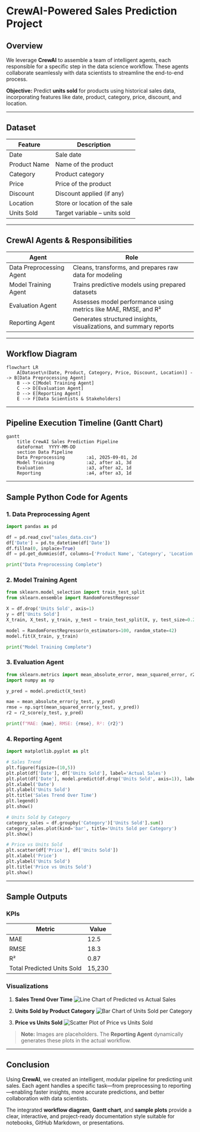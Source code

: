 # CrewAI-Powered Sales Prediction Project

## Overview

We leverage **CrewAI** to assemble a team of intelligent agents, each responsible for a specific step in the data science workflow. These agents collaborate seamlessly with data scientists to streamline the end-to-end process.

**Objective:** Predict **units sold** for products using historical sales data, incorporating features like date, product, category, price, discount, and location.

---

## Dataset

| Feature      | Description                   |
| ------------ | ----------------------------- |
| Date         | Sale date                     |
| Product Name | Name of the product           |
| Category     | Product category              |
| Price        | Price of the product          |
| Discount     | Discount applied (if any)     |
| Location     | Store or location of the sale |
| Units Sold   | Target variable – units sold  |

---

## CrewAI Agents & Responsibilities

| Agent                    | Role                                                               |
| ------------------------ | ------------------------------------------------------------------ |
| Data Preprocessing Agent | Cleans, transforms, and prepares raw data for modeling             |
| Model Training Agent     | Trains predictive models using prepared datasets                   |
| Evaluation Agent         | Assesses model performance using metrics like MAE, RMSE, and R²    |
| Reporting Agent          | Generates structured insights, visualizations, and summary reports |

---

## Workflow Diagram

```mermaid
flowchart LR
    A[Dataset\n(Date, Product, Category, Price, Discount, Location)] --> B[Data Preprocessing Agent]
    B --> C[Model Training Agent]
    C --> D[Evaluation Agent]
    D --> E[Reporting Agent]
    E --> F[Data Scientists & Stakeholders]
```

---

## Pipeline Execution Timeline (Gantt Chart)

```mermaid
gantt
    title CrewAI Sales Prediction Pipeline
    dateFormat  YYYY-MM-DD
    section Data Pipeline
    Data Preprocessing        :a1, 2025-09-01, 2d
    Model Training            :a2, after a1, 3d
    Evaluation                :a3, after a2, 1d
    Reporting                 :a4, after a3, 1d
```

---

## Sample Python Code for Agents

### 1. Data Preprocessing Agent

```python
import pandas as pd

df = pd.read_csv("sales_data.csv")
df['Date'] = pd.to_datetime(df['Date'])
df.fillna(0, inplace=True)
df = pd.get_dummies(df, columns=['Product Name', 'Category', 'Location'])

print("Data Preprocessing Complete")
```

### 2. Model Training Agent

```python
from sklearn.model_selection import train_test_split
from sklearn.ensemble import RandomForestRegressor

X = df.drop('Units Sold', axis=1)
y = df['Units Sold']
X_train, X_test, y_train, y_test = train_test_split(X, y, test_size=0.2, random_state=42)

model = RandomForestRegressor(n_estimators=100, random_state=42)
model.fit(X_train, y_train)

print("Model Training Complete")
```

### 3. Evaluation Agent

```python
from sklearn.metrics import mean_absolute_error, mean_squared_error, r2_score
import numpy as np

y_pred = model.predict(X_test)

mae = mean_absolute_error(y_test, y_pred)
rmse = np.sqrt(mean_squared_error(y_test, y_pred))
r2 = r2_score(y_test, y_pred)

print(f"MAE: {mae}, RMSE: {rmse}, R²: {r2}")
```

### 4. Reporting Agent

```python
import matplotlib.pyplot as plt

# Sales Trend
plt.figure(figsize=(10,5))
plt.plot(df['Date'], df['Units Sold'], label='Actual Sales')
plt.plot(df['Date'], model.predict(df.drop('Units Sold', axis=1)), label='Predicted Sales')
plt.xlabel('Date')
plt.ylabel('Units Sold')
plt.title('Sales Trend Over Time')
plt.legend()
plt.show()

# Units Sold by Category
category_sales = df.groupby('Category')['Units Sold'].sum()
category_sales.plot(kind='bar', title='Units Sold per Category')
plt.show()

# Price vs Units Sold
plt.scatter(df['Price'], df['Units Sold'])
plt.xlabel('Price')
plt.ylabel('Units Sold')
plt.title('Price vs Units Sold')
plt.show()
```

---

## Sample Outputs

### KPIs

| Metric                     | Value  |
| -------------------------- | ------ |
| MAE                        | 12.5   |
| RMSE                       | 18.3   |
| R²                         | 0.87   |
| Total Predicted Units Sold | 15,230 |

### Visualizations

1. **Sales Trend Over Time**
   ![Line Chart of Predicted vs Actual Sales](path/to/sales_trend.png)

2. **Units Sold by Product Category**
   ![Bar Chart of Units Sold per Category](path/to/category_sales.png)

3. **Price vs Units Sold**
   ![Scatter Plot of Price vs Units Sold](path/to/price_vs_sales.png)

> **Note:** Images are placeholders. The **Reporting Agent** dynamically generates these plots in the actual workflow.

---

## Conclusion

Using **CrewAI**, we created an intelligent, modular pipeline for predicting unit sales. Each agent handles a specific task—from preprocessing to reporting—enabling faster insights, more accurate predictions, and better collaboration with data scientists.

The integrated **workflow diagram**, **Gantt chart**, and **sample plots** provide a clear, interactive, and project-ready documentation style suitable for notebooks, GitHub Markdown, or presentations.

